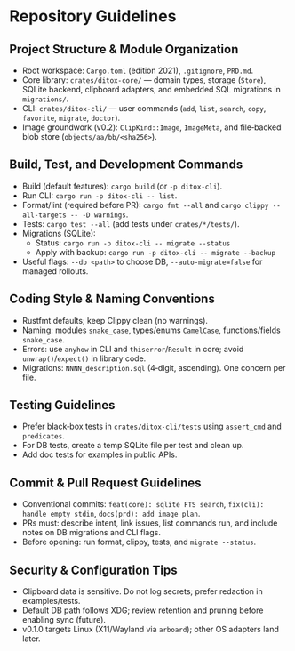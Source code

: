 # Repository Guidelines

## Project Structure & Module Organization
- Root workspace: `Cargo.toml` (edition 2021), `.gitignore`, `PRD.md`.
- Core library: `crates/ditox-core/` — domain types, storage (`Store`), SQLite backend, clipboard adapters, and embedded SQL migrations in `migrations/`.
- CLI: `crates/ditox-cli/` — user commands (`add`, `list`, `search`, `copy`, `favorite`, `migrate`, `doctor`).
- Image groundwork (v0.2): `ClipKind::Image`, `ImageMeta`, and file‐backed blob store (`objects/aa/bb/<sha256>`).

## Build, Test, and Development Commands
- Build (default features): `cargo build` (or `-p ditox-cli`).
- Run CLI: `cargo run -p ditox-cli -- list`.
- Format/lint (required before PR): `cargo fmt --all` and `cargo clippy --all-targets -- -D warnings`.
- Tests: `cargo test --all` (add tests under `crates/*/tests/`).
- Migrations (SQLite):
  - Status: `cargo run -p ditox-cli -- migrate --status`
  - Apply with backup: `cargo run -p ditox-cli -- migrate --backup`
- Useful flags: `--db <path>` to choose DB, `--auto-migrate=false` for managed rollouts.

## Coding Style & Naming Conventions
- Rustfmt defaults; keep Clippy clean (no warnings).
- Naming: modules `snake_case`, types/enums `CamelCase`, functions/fields `snake_case`.
- Errors: use `anyhow` in CLI and `thiserror`/`Result` in core; avoid `unwrap()`/`expect()` in library code.
- Migrations: `NNNN_description.sql` (4‑digit, ascending). One concern per file.

## Testing Guidelines
- Prefer black‑box tests in `crates/ditox-cli/tests` using `assert_cmd` and `predicates`.
- For DB tests, create a temp SQLite file per test and clean up.
- Add doc tests for examples in public APIs.

## Commit & Pull Request Guidelines
- Conventional commits: `feat(core): sqlite FTS search`, `fix(cli): handle empty stdin`, `docs(prd): add image plan`.
- PRs must: describe intent, link issues, list commands run, and include notes on DB migrations and CLI flags.
- Before opening: run format, clippy, tests, and `migrate --status`.

## Security & Configuration Tips
- Clipboard data is sensitive. Do not log secrets; prefer redaction in examples/tests.
- Default DB path follows XDG; review retention and pruning before enabling sync (future).
- v0.1.0 targets Linux (X11/Wayland via `arboard`); other OS adapters land later.
